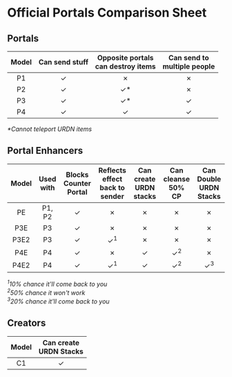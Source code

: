 # Official Portals Comparison Sheet


## Portals
| Model 	| Can send stuff 	| Opposite portals<br>can destroy items 	| Can send to<br>multiple people 	|
|:-----:	|:--------------:	|:-------------------------------------:	|:------------------------------:	|
|   P1  	|        ✓       	|                   ✗                   	|                ✗               	|
|   P2  	|        ✓       	|                   ✓*                  	|                ✗               	|
|   P3  	|        ✓       	|                   ✓*                  	|                ✓               	|
|   P4  	|        ✓       	|                   ✓                   	|                ✓               	|

*\*Cannot teleport URDN items*

## Portal Enhancers
| Model 	| Used with 	| Blocks<br>Counter Portal 	| Reflects effect<br>back to sender 	| Can create<br>URDN stacks 	| Can cleanse<br>50% CP 	| Can Double<br>URDN Stacks 	|
|:-----:	|:---------:	|:------------------------:	|:---------------------------------:	|:-------------------------:	|:---------------------:	|:-------------------------:	|
|   PE  	|   P1, P2  	|             ✓            	|                 ✗                 	|             ✗             	|           ✗           	|             ✗             	|
|  P3E  	|     P3    	|             ✓            	|                 ✗                 	|             ✗             	|           ✗           	|             ✗             	|
|  P3E2 	|     P3    	|             ✓            	|           ✓<sup>1</sup>           	|             ✗             	|           ✗           	|             ✗             	|
|  P4E  	|     P4    	|             ✓            	|                 ✗                 	|             ✓             	|     ✓<sup>2</sup>     	|             ✗             	|
|  P4E2 	|     P4    	|             ✓            	|           ✓<sup>1</sup>           	|             ✓             	|     ✓<sup>2</sup>     	|       ✓<sup>3</sup>       	|

*<sup>1</sup>10% chance it'll come back to you*\
*<sup>2</sup>50% chance it won't work*\
*<sup>3</sup>20% chance it'll come back to you*

## Creators
| Model 	| Can create<br>URDN Stacks 	|
|:-----:	|:-------------------------:	|
|   C1  	|             ✓             	|
